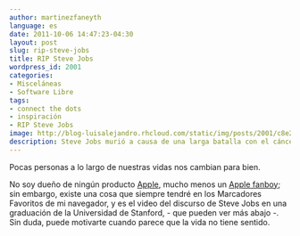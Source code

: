 ```yaml
---
author: martinezfaneyth
language: es
date: 2011-10-06 14:47:23-04:30
layout: post
slug: rip-steve-jobs
title: RIP Steve Jobs
wordpress_id: 2001
categories:
- Misceláneas
- Software Libre
tags:
- connect the dots
- inspiración
- RIP Steve Jobs
image: http://blog-luisalejandro.rhcloud.com/static/img/posts/2001/c8e2f730c26dae70c6ad7da34a336a5d.jpg
description: Steve Jobs murió a causa de una larga batalla con el cáncer.
---
```


Pocas personas a lo largo de nuestras vidas nos cambian para bien.

No soy dueño de ningún producto [Apple](http://apple.com), mucho menos un [Apple fanboy](http://blog-luisalejandro.rhcloud.com/static/img/posts/2001/09db3ca8e9a3cedab62c99342738b51e.jpg); sin embargo, existe una cosa que siempre tendré en los Marcadores Favoritos de mi navegador, y es el video del discurso de Steve Jobs en una graduación de la Universidad de Stanford, - que pueden ver más abajo -. Sin duda, puede motivarte cuando parece que la vida no tiene sentido.

<span class="youtube" data-youtube-id="UF8uR6Z6KLc"></span>
